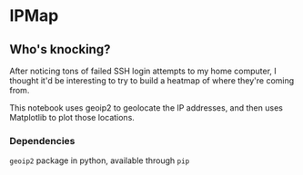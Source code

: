 # IPMap
## Who's knocking?

After noticing tons of failed SSH login attempts to my home computer,
I thought it'd be interesting to try to build a heatmap of where they're
coming from.

This notebook uses geoip2 to geolocate the IP addresses, and then uses
Matplotlib to plot those locations.

### Dependencies
```geoip2``` package in python, available through ```pip```
